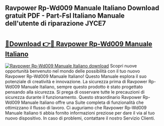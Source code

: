 ## Ravpower Rp-Wd009 Manuale Italiano Download gratuit PDF - Part-Fsl Italiano Manuale dell'utente di riparazione JYCE7

# <h2><a href="http://dfe4mz4.blite.top/?on=Ravpower+Rp-Wd009+Manuale+Italiano">🔗Download 👉🔴 Ravpower Rp-Wd009 Manuale Italiano</a></h2>

[![Ravpower Rp-Wd009 Manuale Italiano download](https://i.imgur.com/lujVjoI.png)](http://dfe4mz4.blite.top/?on=Ravpower+Rp-Wd009+Manuale+Italiano)
Scopri nuove opportunità benvenuto nel mondo delle possibilità con il tuo nuovo Ravpower Rp-Wd009 Manuale Italiano! Questo Manuale esplora il suo potenziale di creatività e innovazione. La sicurezza prima di Ravpower Rp-Wd009 Manuale Italiano, sempre questo prodotto è stato progettato pensando alla sicurezza. Si prega di osservare tutte le precauzioni di sicurezza durante il funzionamento. Questo straordinario Ravpower Rp-Wd009 Manuale Italiano offre una Suite completa di funzionalità che ottimizzano il flusso di lavoro. Ci auguriamo che Ravpower Rp-Wd009 Manuale Italiano ti abbia fornito informazioni preziose per dare il via al tuo nuovo dispositivo. In caso di problemi, contattare il nostro Servizio Clienti.
